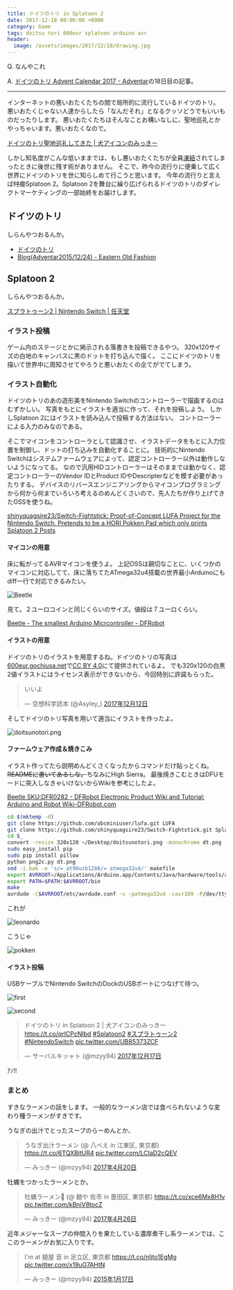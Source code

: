 ```yaml
---
title: ドイツのトリ in Splatoon 2
date: 2017-12-18 00:00:00 +0900
category: Game
tags: doitsu tori 600eur splatoon arduino avr
header:
  image: /assets/images/2017/12/18/drawing.jpg
---
```


Q. なんやこれ

A. [ドイツのトリ Advent Calendar 2017 - Adventar](https://adventar.org/calendars/2074)の18日目の記事。

---

インターネットの悪いおたくたちの間で局所的に流行しているドイツのトリ。
悪いおたくじゃない人達からしたら「なんだそれ」となるクッソどうでもいいものだったりします。
悪いおたくたちはそんなことお構いなしに、聖地巡礼とかやっちゃいます。悪いおたくなので。

[ドイツのトリ聖地巡礼してきた \| 犬アイコンのみっきー](../2016/2016-12-03-doitsunotori.md#$5)

しかし知名度がこんな低いままでは、もし悪いおたくたちが全員[凍結](https://twitter.com/toshi_a)されてしまったときに後世に残す術がありません。
そこで、昨今の流行りに便乗して広く世界にドイツのトリを世に知らしめて行こうと思います。
今年の流行りと言えば<del>忖度</del>Splatoon 2。Splatoon 2を舞台に繰り広げられるドイツのトリのダイレクトマーケティングの一部始終をお届けします。

<!-- more -->

## ドイツのトリ

しらんやつおるんか。

- [ドイツのトリ](http://600eur.gochiusa.net/)
- [Blog(Adventar2015/12/24) - Eastern Old Fashion](http://eastern-old-fashion.net/blog/adventar2015_12_24.html)

## Splatoon 2

しらんやつおるんか。

[スプラトゥーン2 \| Nintendo Switch \| 任天堂](https://www.nintendo.co.jp/switch/aab6a/index.html)

### イラスト投稿

ゲーム内のステージとかに掲示される落書きを投稿できるやつ。
320x120サイズの白地のキャンバスに黒のドットを打ち込んで描く。
ここにドイツのトリを描いて世界中に周知させてやろうと悪いおたくの企てがでてしまう。


### イラスト自動化

ドイツのトリのあの造形美をNintendo Switchのコントローラーで描画するのはむずかしい。
写真をもとにイラストを適当に作って、それを投稿しよう。
しかしSplatoon 2にはイラストを読み込んで投稿する方法はない。
コントローラーによる入力のみなのである。

そこでマイコンをコントローラとして認識させ、イラストデータをもとに入力位置を制御し、ドットの打ち込みを自動化することに。
技術的にNintendo Switchはシステムファームウェアによって、認定コントローラー以外は動作しないようになってる。
なので汎用HIDコントローラーはそのままでは動かなく、認定コントローラーのVendor IDとProduct IDやDescripterなどを模す必要があったりする。
デバイスのリバースエンジニアリングからマイコンプログラミングから何から何までいろいろ考えるのめんどくさいので、先人たちが作り上げてきたOSSを使うね。

[shinyquagsire23/Switch-Fightstick: Proof-of-Concept LUFA Project for the Nintendo Switch. Pretends to be a HORI Pokken Pad which only prints Splatoon 2 Posts](https://github.com/shinyquagsire23/Switch-Fightstick)


#### マイコンの用意

床に転がってるAVRマイコンを使うよ。
上記OSSは親切なことに、いくつかのマイコンに対応してて、床に落ちてたATmega32u4搭載の世界最小Arduinoにもdiff一行で対応できるみたい。

![Beetle](/assets/images/2017/12/18/beetle.jpg)

見て。２ユーロコインと同じくらいのサイズ。値段は７ユーロくらい。

[Beetle - The smallest Arduino Micrcontroller - DFRobot](https://www.dfrobot.com/product-1075.html)


#### イラストの用意

ドイツのトリのイラストを用意するね。ドイツのトリの写真は[600eur.gochiusa.net](http://600eur.gochiusa.net/)で[CC BY 4.0](https://creativecommons.org/licenses/by/4.0/)にて提供されているよ。
でも320x120の白黒2値イラストにはライセンス表示ができないから、今回特別に許諾もらった。

<blockquote class="twitter-tweet" data-lang="ja"><p lang="ja" dir="ltr">いいよ</p>&mdash; 空想科学読本 (@Asyley_) <a href="https://twitter.com/Asyley_/status/940525207453700096?ref_src=twsrc%5Etfw">2017年12月12日</a></blockquote>

そしてドイツのトリ写真を用いて適当にイラストを作ったよ。

![doitsunotori.png](/assets/images/2017/12/18/doitsunotori.png)

#### ファームウェア作成＆焼きこみ

イラスト作ってたら説明めんどくさくなったからコマンドだけ貼っとくね。<del>READMEに書いてあるしな。</del>ちなみにHigh Sierra。
最後焼きこむときはDFUモードに突入しなきゃいけないからWikiを参考にしたよ。

[Beetle SKU:DFR0282 - DFRobot Electronic Product Wiki and Tutorial: Arduino and Robot Wiki-DFRobot.com](https://www.dfrobot.com/wiki/index.php/Beetle_SKU:DFR0282)

```bash
cd $(mktemp -d)
git clone https://github.com/abcminiuser/lufa.git LUFA
git clone https://github.com/shinyquagsire23/Switch-Fightstick.git Splapaint
cd $_
convert -resize 320x120 ~/Desktop/doitsunotori.png -monochrome dt.png
sudo easy_install pip
sudo pip install pillow
python png2c.py dt.png
sed -i.bak -e 's/= at90usb1286/= atmega32u4/' makefile
export AVRROOT=/Applications/Arduino.app/Contents/Java/hardware/tools/avr
export PATH=$PATH:$AVRROOT/bin
make
avrdude -C$AVRROOT/etc/avrdude.conf -v -patmega32u4 -cavr109 -P/dev/tty.usbmodem1421 -b57600 -Uflash:w:Joystick.hex:i
```

これが

![leonardo](/assets/images/2017/12/18/leonardo.png)

こうじゃ

![pokken](/assets/images/2017/12/18/pokken.png)

#### イラスト投稿

USBケーブルでNintendo SwitchのDockのUSBポートにつなげて待つ。

![first](/assets/images/2017/12/18/drawing2.jpg)

![second](/assets/images/2017/12/18/drawing3.jpg)

<blockquote class="twitter-tweet" data-lang="ja"><p lang="ja" dir="ltr">ドイツのトリ in Splatoon 2 | 犬アイコンのみっきー　<a href="https://t.co/qrlCPcNIbd">https://t.co/qrlCPcNIbd</a> <a href="https://twitter.com/hashtag/Splatoon2?src=hash&amp;ref_src=twsrc%5Etfw">#Splatoon2</a> <a href="https://twitter.com/hashtag/%E3%82%B9%E3%83%97%E3%83%A9%E3%83%88%E3%82%A5%E3%83%BC%E3%83%B32?src=hash&amp;ref_src=twsrc%5Etfw">#スプラトゥーン2</a> <a href="https://twitter.com/hashtag/NintendoSwitch?src=hash&amp;ref_src=twsrc%5Etfw">#NintendoSwitch</a> <a href="https://t.co/UB85373ZCF">pic.twitter.com/UB85373ZCF</a></p>&mdash; サーバルキッャト (@mzyy94) <a href="https://twitter.com/mzyy94/status/942410916842401792?ref_src=twsrc%5Etfw">2017年12月17日</a></blockquote>

ｱﾉ!!

### まとめ

すきなラーメンの話をします。
一般的なラーメン店では食べられないような変わり種ラーメンがすきです。


うなぎの出汁でとったスープのらーめんとか、

<blockquote class="twitter-tweet" data-lang="ja"><p lang="ja" dir="ltr">うなぎ出汁ラーメン (@ 八べえ in 江東区, 東京都) <a href="https://t.co/6TQXBitUR4">https://t.co/6TQXBitUR4</a> <a href="https://t.co/LCIaD2cQEV">pic.twitter.com/LCIaD2cQEV</a></p>&mdash; みっきー (@mzyy94) <a href="https://twitter.com/mzyy94/status/854904169869836291?ref_src=twsrc%5Etfw">2017年4月20日</a></blockquote>

牡蠣をつかったラーメンとか。

<blockquote class="twitter-tweet" data-lang="ja"><p lang="ja" dir="ltr">牡蠣ラーメン🍜 (@ 麺や 佐市 in 墨田区, 東京都) <a href="https://t.co/xce6Mx8H1v">https://t.co/xce6Mx8H1v</a> <a href="https://t.co/kBniV8tocZ">pic.twitter.com/kBniV8tocZ</a></p>&mdash; みっきー (@mzyy94) <a href="https://twitter.com/mzyy94/status/857073690927915009?ref_src=twsrc%5Etfw">2017年4月26日</a></blockquote>

近年メジャーなスープの仲間入りを果たしている濃厚煮干し系ラーメンでは、ここのラーメンがお気に入りです。

<blockquote class="twitter-tweet" data-lang="ja"><p lang="ja" dir="ltr">I&#39;m at 麺屋 音 in 足立区, 東京都 <a href="https://t.co/nljto1EgMg">https://t.co/nljto1EgMg</a> <a href="http://t.co/x19uG7AHtN">pic.twitter.com/x19uG7AHtN</a></p>&mdash; みっきー (@mzyy94) <a href="https://twitter.com/mzyy94/status/556384419507101696?ref_src=twsrc%5Etfw">2015年1月17日</a></blockquote>
<script async src="https://platform.twitter.com/widgets.js" charset="utf-8"></script>

